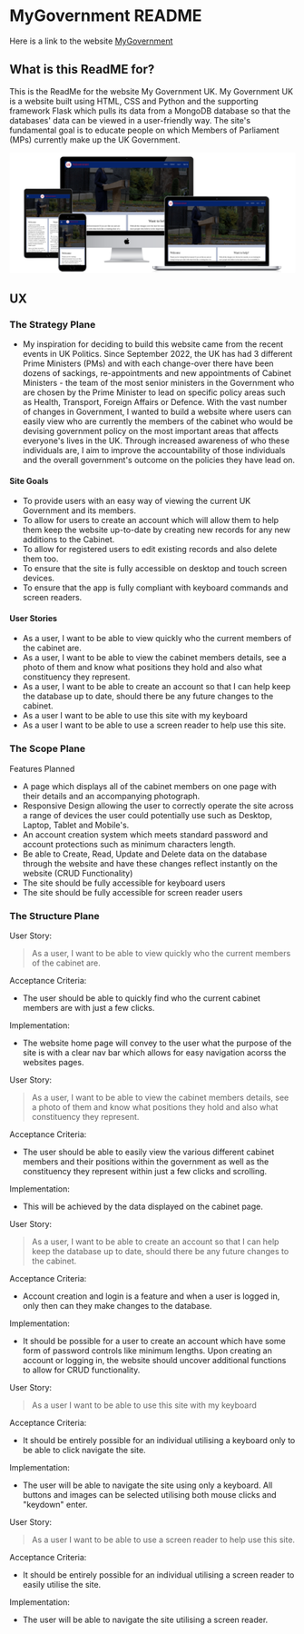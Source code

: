 # MyGovernment README
Here is a link to the website [MyGovernment](https://my-uk-government.herokuapp.com/home)

## What is this ReadME for?
This is the ReadMe for the website My Government UK. My Government UK is a website built using HTML, CSS and Python and the supporting framework Flask which pulls its data from a MongoDB database so that the databases' data can be viewed in a user-friendly way. The site's fundamental goal is to educate people on which Members of Parliament (MPs) currently make up the UK Government.

![Mockup](static/mockup/mockup.png)



## UX

### The Strategy Plane
* My inspiration for deciding to build this website came from the recent events in UK Politics. Since September 2022, the UK has had 3 different Prime Ministers (PMs) and with each change-over there have been dozens of sackings, re-appointments and new appointments of Cabinet Ministers - the team of the most senior ministers in the Government who are chosen by the Prime Minister to lead on specific policy areas such as Health, Transport, Foreign Affairs or Defence. With the vast number of changes in Government, I wanted to build a website where users can easily view who are currently the members of the cabinet who would be devising government policy on the most important areas that affects everyone's lives in the UK. Through increased awareness of who these individuals are, I aim to improve the accountability of those individuals and the overall government's outcome on the policies they have lead on.


#### Site Goals
* To provide users with an easy way of viewing the current UK Government and its members.
* To allow for users to create an account which will allow them to help them keep the website up-to-date by creating new records for any new additions to the Cabinet.
* To allow for registered users to edit existing records and also delete them too.
* To ensure that the site is fully accessible on desktop and touch screen devices.
* To ensure that the app is fully compliant with keyboard commands and screen readers.

#### User Stories
* As a user, I want to be able to view quickly who the current members of the cabinet are.
* As a user, I want to be able to view the cabinet members details, see a photo of them and know what positions they hold and also what constituency they represent.
* As a user, I want to be able to create an account so that I can help keep the database up to date, should there be any future changes to the cabinet.
* As a user I want to be able to use this site with my keyboard
* As a user I want to be able to use a screen reader to help use this site.

### The Scope Plane
Features Planned
* A page which displays all of the cabinet members on one page with their details and an accompanying photograph.
* Responsive Design allowing the user to correctly operate the site across a range of devices the user could potentially use such as Desktop, Laptop, Tablet and Mobile's.
* An account creation system which meets standard password and account protections such as minimum characters length.
* Be able to Create, Read, Update and Delete data on the database through the website and have these changes reflect instantly on the website (CRUD Functionality)
* The site should be fully accessible for keyboard users
* The site should be fully accessible for screen reader users

### The Structure Plane
User Story:

> As a user, I want to be able to view quickly who the current members of the cabinet are.

Acceptance Criteria:
* The user should be able to quickly find who the current cabinet members are with just a few clicks.

Implementation:
* The website home page will convey to the user what the purpose of the site is with a clear nav bar which allows for easy navigation acorss the websites pages.

User Story:

> As a user, I want to be able to view the cabinet members details, see a photo of them and know what positions they hold and also what constituency they represent.

Acceptance Criteria:
* The user should be able to easily view the various different cabinet members and their positions within the government as well as the constituency they represent within just a few clicks and scrolling. 

Implementation:
* This will be achieved by the data displayed on the cabinet page.

User Story:

> As a user, I want to be able to create an account so that I can help keep the database up to date, should there be any future changes to the cabinet.

Acceptance Criteria:
* Account creation and login is a feature and when a user is logged in, only then can they make changes to the database.

Implementation:
* It should be possible for a user to create an account which have some form of password controls like minimum lengths. Upon creating an account or logging in, the website should uncover additional functions to allow for CRUD functionality.

User Story:

> As a user I want to be able to use this site with my keyboard

Acceptance Criteria:
* It should be entirely possible for an individual utilising a keyboard only to be able to click navigate the site.

Implementation:
* The user will be able to navigate the site using only a keyboard. All buttons and images can be selected utilising both mouse clicks and "keydown" enter.

User Story:

> As a user I want to be able to use a screen reader to help use this site.

Acceptance Criteria:
* It should be entirely possible for an individual utilising a screen reader to easily utilise the site.

Implementation:
* The user will be able to navigate the site utilising a screen reader. 
